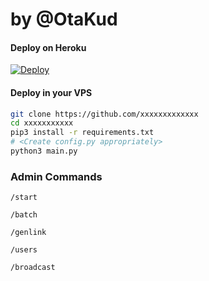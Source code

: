 # by @OtaKud



#### Deploy on Heroku
[![Deploy](https://www.herokucdn.com/deploy/button.svg)](https://heroku.com/deploy)</br>


#### Deploy in your VPS
````bash
git clone https://github.com/xxxxxxxxxxxxx
cd xxxxxxxxxxx
pip3 install -r requirements.txt
# <Create config.py appropriately>
python3 main.py
````

### Admin Commands
```
/start 

/batch 

/genlink

/users

/broadcast
```
